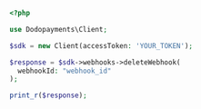```php
<?php

use Dodopayments\Client;

$sdk = new Client(accessToken: 'YOUR_TOKEN');

$response = $sdk->webhooks->deleteWebhook(
  webhookId: "webhook_id"
);

print_r($response);

```


<!-- This file was generated by liblab | https://liblab.com/ -->